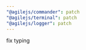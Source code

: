 ```yaml
---
"@agilejs/commander": patch
"@agilejs/terminal": patch
"@agilejs/logger": patch
---
```


fix typing
